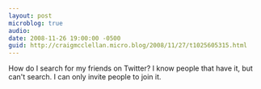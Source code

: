 ```yaml
---
layout: post
microblog: true
audio: 
date: 2008-11-26 19:00:00 -0500
guid: http://craigmcclellan.micro.blog/2008/11/27/t1025605315.html
---
```

How do I search for my friends on Twitter?  I know people that have it, but can't search.  I can only invite people to join it.

